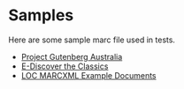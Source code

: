 # Samples

Here are some sample marc file used in tests. 
* [Project Gutenberg Australia](http://gutenberg.net.au/marc.html)
* [E-Discover the Classics](http://www.clicweb.org/e-discover-home)
* [LOC MARCXML Example Documents](http://www.loc.gov/standards/marcxml/)

